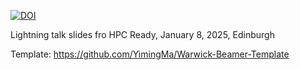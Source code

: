 [![DOI](https://zenodo.org/badge/955577005.svg)](https://doi.org/10.5281/zenodo.15272107)

Lightning talk slides fro HPC Ready, January 8, 2025, Edinburgh

Template: https://github.com/YimingMa/Warwick-Beamer-Template
